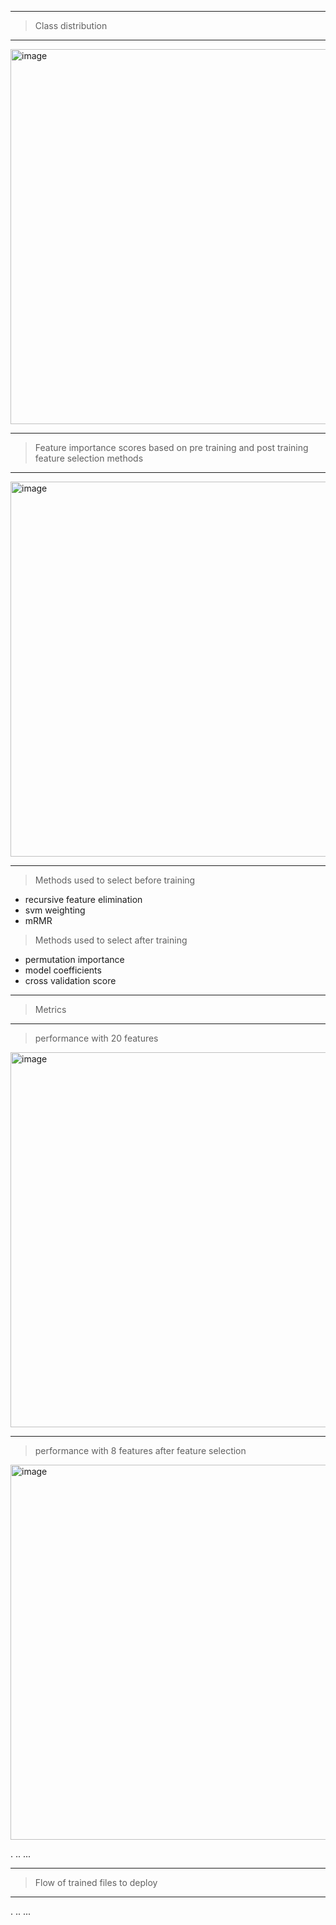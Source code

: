 -------------------------------------------------------------------------------------
> Class distribution
-------------------------------------------------------------------------------------

<img width="600" alt="image" src="https://github.com/user-attachments/assets/b7aa46b9-fe82-4dbf-91ce-ed0547712c6c">



-------------------------------------------------------------------------------------
> Feature importance scores based on pre training and post training feature selection methods
-------------------------------------------------------------------------------------

<img width="600" alt="image" src="https://github.com/user-attachments/assets/fd9029ed-986c-4b19-be50-8176990999e1">

-------------------------------------------------------------------------------------


> Methods used to select before training
  - recursive feature elimination
  - svm weighting
  - mRMR

> Methods used to select after training
  - permutation importance
  - model coefficients
  - cross validation score

-------------------------------------------------------------------------------------
> Metrics
-------------------------------------------------------------------------------------


> performance with 20 features

<img width="600" alt="image" src="https://github.com/user-attachments/assets/17afe74d-2925-4efc-9c72-2e2d80cf1705">

-------------------------------------------------------------------------------------

> performance with 8 features after feature selection

<img width="600" alt="image" src="https://github.com/user-attachments/assets/22139bf7-a88f-4d5f-a277-af5acef63ab0">



.
..
...

-------------------------------------------------------------------------------------
> Flow of trained files to deploy
-------------------------------------------------------------------------------------


.
..
...
